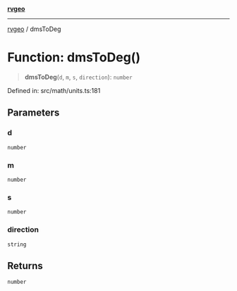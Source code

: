 [**rvgeo**](../README.md)

***

[rvgeo](../globals.md) / dmsToDeg

# Function: dmsToDeg()

> **dmsToDeg**(`d`, `m`, `s`, `direction`): `number`

Defined in: src/math/units.ts:181

## Parameters

### d

`number`

### m

`number`

### s

`number`

### direction

`string`

## Returns

`number`
